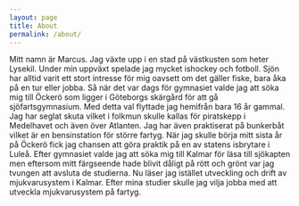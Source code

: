 ```yaml
---
layout: page
title: About
permalink: /about/
---
```

Mitt namn är Marcus. Jag växte upp i en stad på västkusten som heter Lysekil. Under min uppväxt spelade jag mycket ishockey och fotboll. Sjön har alltid varit ett stort intresse för mig oavsett om det gäller fiske, bara åka på en tur eller jobba. Så när det var dags för gymnasiet valde jag att söka mig till Öckerö som ligger i Göteborgs skärgård för att gå sjöfartsgymnasium. Med detta val flyttade jag hemifrån bara 16 år gammal. Jag har seglat skuta vilket i folkmun skulle kallas för piratskepp i Medelhavet och även över Atlanten. Jag har även praktiserat på bunkerbåt vilket är en bensinstation för större fartyg. När jag skulle börja mitt sista år på Öckerö fick jag chansen att göra praktik på en av statens isbrytare i Luleå. Efter gymnasiet valde jag att söka mig till Kalmar för läsa till sjökapten men eftersom mitt färgseende hade blivit dåligt på rött och grönt var jag tvungen att avsluta de studierna. Nu läser jag istället utveckling och drift av mjukvarusystem i Kalmar. Efter mina studier skulle jag vilja jobba med att utveckla mjukvarusystem på fartyg.


